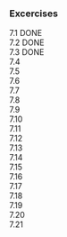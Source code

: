 ### Excercises
7.1 DONE  
7.2 DONE  
7.3 DONE  
7.4  
7.5  
7.6  
7.7  
7.8  
7.9  
7.10  
7.11  
7.12  
7.13  
7.14  
7.15  
7.16  
7.17  
7.18  
7.19  
7.20  
7.21  
